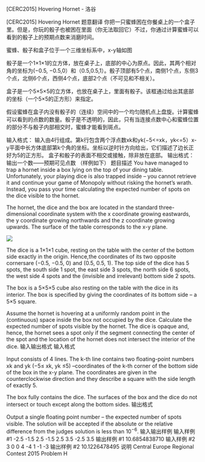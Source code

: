 



[CERC2015] Hovering Hornet - 洛谷














[CERC2015] Hovering Hornet
题意翻译
你把一只蜜蜂困在你餐桌上的一个盒子里。但是，你玩的骰子也被困在里面（你无法取回它）不过，你通过计算蜜蜂可以看到的骰子上的预期点数来消磨时间。

蜜蜂、骰子和盒子位于一个三维坐标系中，x-y轴如图

骰子是一个1×1×1的立方体，放在桌子上，底部的中心为原点。因此，其两个相对角的坐标为(−0.5, −0.5,0）和（0.5,0.5,1）。骰子顶部有5个点，南侧1个点，东侧3个点，北侧6个点，西侧4个点，底部2个点（不可见和不相关）。

盒子是一个5×5×5的立方体，也放在桌子上，里面有骰子。该框通过给出其底部的坐标（一个5×5的正方形）来指定。

假设蜜蜂在盒子内没有骰子的（连续）空间中的一个均匀随机点上盘旋。计算蜜蜂可以看到的点数的数量。骰子是不透明的，因此，只有当连接点数中心和蜜蜂位置的部分不与骰子内部相交时，蜜蜂才能看到斑点。

输入格式：
输入由4行组成。第k行包含两个浮点数xk和yk(−5<=xk，yk<=5）x-y平面中长方体底部第k个角的坐标。坐标以逆时针方向给出，它们描述了边长正好为5的正方形。
盒子和骰子的表面不相交或接触，除非放在底部。
输出格式：
输出一个数——预期可见点数
（样例如下）
题目描述
You have managed to trap a hornet inside a box lying on the top of your dining table. Unfortunately, your playing dice is also trapped inside – you cannot retrieve it and continue your game of Monopoly without risking the hornet’s wrath. Instead, you pass your time calculating the expected number of spots on the dice visible to the hornet. 

The hornet, the dice and the box are located in the standard three-dimensional coordinate system with the x coordinate growing eastwards, the y coordinate growing northwards and the z coordinate growing upwards. The surface of the table corresponds to the x-y plane.

![](https://cdn.luogu.com.cn/upload/pic/16240.png )

The dice is a 1×1×1 cube, resting on the table with the center of the bottom side exactly in the origin. Hence,the coordinates of its two opposite cornersare (−0.5, −0.5, 0) and (0.5, 0.5, 1). The top side of  the dice has 5 spots, the south side 1 spot, the east side 3 spots, the north side 6 spots, the west side 4 spots and the (invisible and irrelevant) bottom side 2 spots. 

The box is a 5×5×5 cube also resting on the table with the dice in its interior. The box is speciﬁed by giving the coordinates of its bottom side – a 5×5 square. 

Assume the hornet is hovering at a uniformly random point in the (continuous) space inside the box not occupied by the dice. Calculate the expected number of spots visible by the hornet. The dice is opaque and, hence, the hornet sees a spot only if the segment connecting the center of the spot and the location of the hornet does not intersect the interior of the dice.
输入输出格式
输入格式

Input consists of 4 lines. The k-th line contains two ﬂoating-point numbers xk and yk (−5≤ xk, yk ≤5) –coordinates of the k-th corner of the bottom side of the box in the x-y plane. The coordinates are given in the counterclockwise direction and they describe a square with the side length of exactly 5. 

The box fully contains the dice. The surfaces of the box and the dice do not intersect or touch except along the bottom sides.
输出格式

Output a single ﬂoating point number – the expected number of spots visible. The solution will be accepted if the absolute or the relative difference from the judges solution is less than $10^{−6}$.
输入输出样例
输入样例 #1
-2.5 -1.5 
2.5 -1.5 
2.5 3.5 
-2.5 3.5
输出样例 #1
10.6854838710
输入样例 #2
3 0 
0 4 
-4 1 
-1 -3
输出样例 #2
10.1226478495
说明
Central Europe Regional Contest 2015 Problem H






